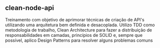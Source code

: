 ## clean-node-api
Treinamento com objetivo de aprimorar técnicas de criação de API's utilizando uma arquitetura bem definida e desacoplada. Utilizo TDD como metodologia de trabalho, Clean Architecture para fazer a distribuição de responsabilidades em camadas, princípios de SOLID e, sempre que possível, aplico Design Patterns para resolver alguns problemas comuns
